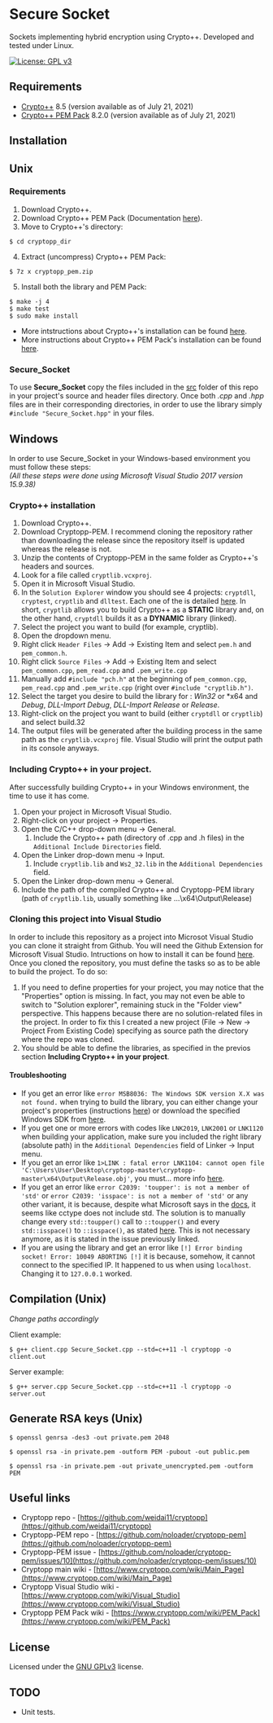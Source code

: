 # Secure Socket
Sockets implementing hybrid encryption using Crypto++. Developed and tested under Linux.

[![License: GPL v3](https://img.shields.io/badge/License-GPLv3-blue.svg)](https://www.gnu.org/licenses/gpl-3.0)

## Requirements

* [Crypto++](https://github.com/weidai11/cryptopp) 8.5 (version available as of July 21, 2021)
* [Crypto++ PEM Pack](https://www.cryptopp.com/wiki/PEM_Pack) 8.2.0 (version available as of July 21, 2021)

## Installation

## Unix

### Requirements

1. Download Crypto++. 
2. Download Crypto++ PEM Pack (Documentation [here](https://github.com/noloader/cryptopp-pem)).
3. Move to Crypto++'s directory:
```
$ cd cryptopp_dir
```
4. Extract (uncompress) Crypto++ PEM Pack:
```
$ 7z x cryptopp_pem.zip
```
5. Install both the library and PEM Pack:
```
$ make -j 4
$ make test
$ sudo make install
```	

- More intstructions about Crypto++'s installation can be found [here](https://github.com/weidai11/cryptopp/blob/master/Install.txt).
- More instructions about Crypto++ PEM Pack's installation can be found [here](https://github.com/noloader/cryptopp-pem).

### Secure_Socket

To use **Secure_Socket** copy the files included in the [src](/src) folder of this repo in your project's source and header files directory. Once both _.cpp_ and _.hpp_ files are in their corresponding directories, in order to use the library simply `#include "Secure_Socket.hpp"` in your files. 

## Windows

In order to use Secure_Socket in your Windows-based environment you must follow these steps:  
_(All these steps were done using Microsoft Visual Studio 2017 version 15.9.38)_

### Crypto++ installation

1. Download Crypto++.
2. Download Cryptopp-PEM. I recommend cloning the repository rather than downloading the release since the repository itself is updated whereas the release is not. 
3. Unzip the contents of Cryptopp-PEM in the same folder as Crypto++'s headers and sources.
4. Look for a file called `cryptlib.vcxproj`.
5. Open it in Microsoft Visual Studio.
6. In the `Solution Explorer` window you should see 4 projects: `cryptdll`, `cryptest`, `cryptlib` and `dlltest`. Each one of the is detailed [here](https://www.cryptopp.com/wiki/Visual_Studio). In short, `cryptlib` allows you to build Crypto++ as a **STATIC** library and, on the other hand, `cryptdll` builds it as a **DYNAMIC** library (linked).
7. Select the project you want to build (for example, cryptlib).
8. Open the dropdown menu.
9. Right click `Header Files` -> Add -> Existing Item and select `pem.h` and `pem_common.h`.
10. Right click `Source Files` -> Add -> Existing Item and select `pem_common.cpp`, `pem_read.cpp` and `.pem_write.cpp`
11. Manually add `#include "pch.h"` at the beginning of `pem_common.cpp`, `pem_read.cpp` and `.pem_write.cpp` (right over `#include "cryptlib.h")`.
12. Select the target you desire to build the library for : *Win32* or *x64 and *Debug*, *DLL-Import Debug*, *DLL-Import Release* or *Release*.
13. Right-click on the project you want to build (either `cryptdll` or `cryptlib`) and select build.32
14. The output files will be generated after the building process in the same path as the `cryptlib.vcxproj` file. Visual Studio will print the output path in its console anyways. 

### Including Crypto++ in your project.

After successfully building Crypto++ in your Windows environment, the time to use it has come. 

1. Open your project in Microsoft Visual Studio. 
2. Right-click on your project -> Properties. 
3. Open the C/C++ drop-down menu -> General.
	1. Include the Crypto++ path (directory of .cpp and .h files) in the `Additional Include Directories` field. 
4. Open the Linker drop-down menu -> Input.
	1. Include `cryptlib.lib` and `Ws2_32.lib` in the `Additional Dependencies` field.
5. Open the Linker drop-down menu -> General.
  1. Include the path of the compiled Crypto++ and Cryptopp-PEM library (path of `cryptlib.lib`, usually something like ...\x64\Output\Release)

### Cloning this project into Visual Studio

In order to include this repository as a project into Microsot Visual Studio you can clone it straight from Github. You will need the Github Extension for Microsoft Visual Studio. Intructions on how to install it can be found [here](https://social.technet.microsoft.com/wiki/contents/articles/38935.visual-studio-2017-install-and-use-github-extension.aspx).
Once you cloned the repository, you must define the tasks so as to be able to build the project. To do so:
<!---
1. Right click on the root folder of the project -> Configure tasks.
2. This will generate a file named `tasks.vs.json` in the .vs folder.
3. You now must define the tasks. More instructions about this process can be found [here](https://social.technet.microsoft.com/wiki/contents/articles/38935.visual-studio-2017-install-and-use-github-extension.aspx). I defined the following tasks:
```
{
  "version": "0.2.1",
  "tasks": [
    {
      "taskName": "build_Secure_Socket_client",
      "appliesTo": "/",
      "type": "launch",
      "command": "g++",
      "args": [
        "examples/client.cpp",
        "src/Secure_Socket.cpp",
        "--std=c++11",
        "-o",
        "client"
      ]
    },
    {
      "taskName": "build_Secure_Socket_server",
      "appliesTo": "/",
      "type": "launch",
      "command": "g++",
      "args": [
        "examples/server.cpp",
        "src/Secure_Socket.cpp",
        "--std=c++11",
        "-o",
        "server"
      ]
    }
  ]
}
```
-->
1. If you need to define properties for your project, you may notice that the "Properties" option is missing. In fact, you may not even be able to switch to "Solution explorer", remaining stuck in the "Folder view" perspective. This happens because there are no solution-related files in the project. In order to fix this I created a new project (File -> New -> Project From Existing Code) specifying as source path the directory where the repo was cloned.
2. You should be able to define the libraries, as specified in the previos section __Including Crypto++ in your project__.


#### Troubleshooting

* If you get an error like `error MSB8036: The Windows SDK version X.X was not found.` when trying to build the library, you can either change your project's properties (instructions [here](https://docs.microsoft.com/en-us/visualstudio/msbuild/errors/msb8036?view=vs-2019)) or download the specified Windows SDK from [here](https://developer.microsoft.com/en-us/windows/downloads/sdk-archive/).
* If you get one or more errors with codes like `LNK2019`, `LNK2001` or `LNK1120` when building your application, make sure you included the right library (absolute path) in the `Additional Dependencies` field of Linker -> Input menu.
* If you get an error like `1>LINK : fatal error LNK1104: cannot open file 'C:\Users\User\Desktop\cryptopp-master\cryptopp-master\x64\Output\Release.obj'`, you must... more info [here](https://stackoverflow.com/questions/43126243/why-fatal-error-lnk1104-cannot-open-file-cryptlib-lib-occur-when-i-compile-a).
* If you get an error like `error C2039: 'toupper': is not a member of 'std'` or `error C2039: 'isspace': is not a member of 'std'` or any other variant, it is because, despite what Microsoft says in the [docs](https://docs.microsoft.com/en-us/cpp/standard-library/cctype?view=msvc-160), it seems like cctype does not include std. The solution is to manually change every `std::toupper()` call to `::toupper()` and every `std::isspace()` to `::isspace()`, as stated [here](https://github.com/noloader/cryptopp-pem/issues/10). This is not necessary anymore, as  it is stated in the issue previously linked.
* If you are using the library and get an error like `[!] Error binding socket! Error: 10049 ABORTING [!]` it is because, somehow, it cannot connect to the specified IP. It happened to us when using `localhost`. Changing it to `127.0.0.1` worked.

## Compilation (Unix)

_Change paths accordingly_

Client example:
```
$ g++ client.cpp Secure_Socket.cpp --std=c++11 -l cryptopp -o client.out
```
Server example:
```
$ g++ server.cpp Secure_Socket.cpp --std=c++11 -l cryptopp -o server.out
```

## Generate RSA keys (Unix)
```
$ openssl genrsa -des3 -out private.pem 2048

$ openssl rsa -in private.pem -outform PEM -pubout -out public.pem

$ openssl rsa -in private.pem -out private_unencrypted.pem -outform PEM
```

## Useful links
* Cryptopp repo - [https://github.com/weidai11/cryptopp](https://github.com/weidai11/cryptopp)
* Cryptopp-PEM repo - [https://github.com/noloader/cryptopp-pem](https://github.com/noloader/cryptopp-pem)
* Cryptopp-PEM issue - [https://github.com/noloader/cryptopp-pem/issues/10](https://github.com/noloader/cryptopp-pem/issues/10)
* Cryptopp main wiki - [https://www.cryptopp.com/wiki/Main_Page](https://www.cryptopp.com/wiki/Main_Page)
* Cryptopp Visual Studio wiki - [https://www.cryptopp.com/wiki/Visual_Studio](https://www.cryptopp.com/wiki/Visual_Studio)
* Cryptopp PEM Pack wiki - [https://www.cryptopp.com/wiki/PEM_Pack](https://www.cryptopp.com/wiki/PEM_Pack)

## License

Licensed under the [GNU GPLv3](LICENSE) license.

## TODO

* Unit tests.
